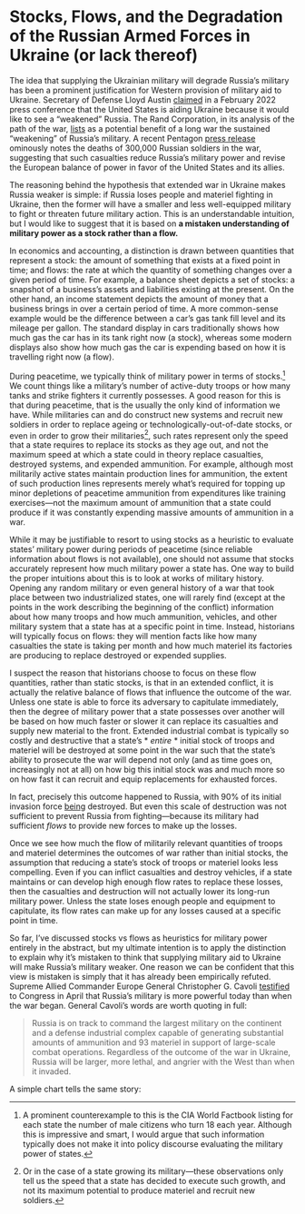 # Stocks, Flows, and the Degradation of the Russian Armed Forces in Ukraine (or lack thereof)

The idea that supplying the Ukrainian military will degrade Russia’s military has been a prominent justification for Western provision of military aid to Ukraine. Secretary of Defense Lloyd Austin [claimed](https://www.politico.eu/article/us-ukraine-russia-war-military-help/) in a February 2022 press conference that the United States is aiding Ukraine because it would like to see a “weakened” Russia. The Rand Corporation, in its analysis of the path of the war, [lists](https://www.rand.org/pubs/perspectives/PEA2510-1.html) as a potential benefit of a long war the sustained “weakening” of Russia’s military.  A recent Pentagon [press release](https://www.defense.gov/News/News-Stories/Article/Article/3671938/dod-official-restates-why-supporting-ukraine-is-in-us-interest/) ominously notes the deaths of 300,000 Russian soldiers in the war, suggesting that such casualties reduce Russia’s military power and revise the European balance of power in favor of the United States and its allies.

The reasoning behind the hypothesis that extended war in Ukraine makes Russia weaker is simple: if Russia loses people and materiel fighting in Ukraine, then the former will have a smaller and less well-equipped military to fight or threaten future military action. This is an understandable intuition, but I would like to suggest that it is based on **a mistaken understanding of military power as a stock rather than a flow.** 

In economics and accounting, a distinction is drawn between quantities that represent a stock: the amount of something that exists at a fixed point in time; and flows: the rate at which the quantity of something changes over a given period of time. For example, a balance sheet depicts a set of stocks: a snapshot of a business’s assets and liabilities existing at the present. On the other hand, an income statement depicts the amount of money that a business brings in over a certain period of time. A more common-sense example would be the difference between a car’s gas tank fill level and its mileage per gallon. The standard display in cars traditionally shows how much gas the car has in its tank right now (a stock), whereas some modern displays also show how much gas the car is expending based on how it is travelling right now (a flow).

During peacetime, we typically think of military power in terms of stocks.[^1] We count things like a military’s number of active-duty troops or how many tanks and strike fighters it currently possesses. A good reason for this is that during peacetime, that is the usually the only kind of information we have. While militaries can and do construct new systems and recruit new soldiers in order to replace ageing or technologically-out-of-date stocks, or even in order to grow their militaries[^2], such rates represent only the speed that a state requires to replace its stocks as they age out, and not the maximum speed at which a state could in theory replace casualties, destroyed systems, and expended ammunition. For example, although most militarily active states maintain production lines for ammunition, the extent of such production lines represents merely what’s required for topping up minor depletions of peacetime ammunition from expenditures like training exercises—not the maximum amount of ammunition that a state could produce if it was constantly expending massive amounts of ammunition in a war.

While it may be justifiable to resort to using stocks as a heuristic to evaluate states’ military power during periods of peacetime (since reliable information about flows is not available), one should not assume that stocks accurately represent how much military power a state has. One way to build the proper intuitions about this is to look at works of military history. Opening any random military or even general history of a war that took place between two industrialized states, one will rarely find (except at the points in the work describing the beginning of the conflict) information about how many troops and how much ammunition, vehicles, and other military system that a state has at a specific point in time. Instead, historians will typically focus on flows: they will mention facts like how many casualties the state is taking per month and how much materiel its factories are producing to replace destroyed or expended supplies.

I suspect the reason that historians choose to focus on these flow quantities, rather than static stocks, is that in an extended conflict, it is actually the relative balance of flows that influence the outcome of the war. Unless one state is able to force its adversary to capitulate immediately, then the degree of military power that a state possesses over another will be based on how much faster or slower it can replace its casualties and supply new material to the front. Extended industrial combat is typically so costly and destructive that a state’s * *entire* * initial stock of troops and materiel will be destroyed at some point in the war such that the state’s ability to prosecute the war will depend not only (and as time goes on, increasingly not at all) on how big this initial stock was and much more so on how fast it can recruit and equip replacements for exhausted forces. 

In fact, precisely this outcome happened to Russia, with 90% of its initial invasion force [being](https://www.reuters.com/world/us-intelligence-assesses-ukraine-war-has-cost-russia-315000-casualties-source-2023-12-12/) destroyed. But even this scale of destruction was not sufficient to prevent Russia from fighting—because its military had sufficient *flows* to provide new forces to make up the losses.

Once we see how much the flow of militarily relevant quantities of troops and materiel determines the outcomes of war rather than initial stocks, the assumption that reducing a state’s stock of troops or materiel looks less compelling. Even if you can inflict casualties and destroy vehicles, if a state maintains or can develop high enough flow rates to replace these losses, then the casualties and destruction will not actually lower its long-run military power. Unless the state loses enough people and equipment to capitulate, its flow rates can make up for any losses caused at a specific point in time. 

So far, I’ve discussed stocks vs flows as heuristics for military power entirely in the abstract, but my ultimate intention is to apply the distinction to explain why it’s mistaken to think that supplying military aid to Ukraine will make Russia’s military weaker. One reason we can be confident that this view is mistaken is simply that it has already been empirically refuted. Supreme Allied Commander Europe General Christopher G. Cavoli [testified](https://www.armed-services.senate.gov/imo/media/doc/cavoli_statement.pdf) to Congress in April that Russia’s military is more powerful today than when the war began. General Cavoli’s words are worth quoting in full:

> Russia is on track to command the largest military on the continent and a defense industrial complex capable of generating substantial amounts of ammunition and 93 materiel in support of large-scale combat operations. Regardless of the outcome of the war in Ukraine, Russia will be larger, more lethal, and angrier with the West than when it invaded.

A simple chart tells the same story:

[^1]: A prominent counterexample to this is the CIA World Factbook listing for each state the number of male citizens who turn 18 each year. Although this is impressive and smart, I would argue that such information typically does not make it into policy discourse evaluating the military power of states.

[^2]: Or in the case of a state growing its military—these observations only tell us the speed that a state has decided to execute such growth, and not its maximum potential to produce materiel and recruit new soldiers.

